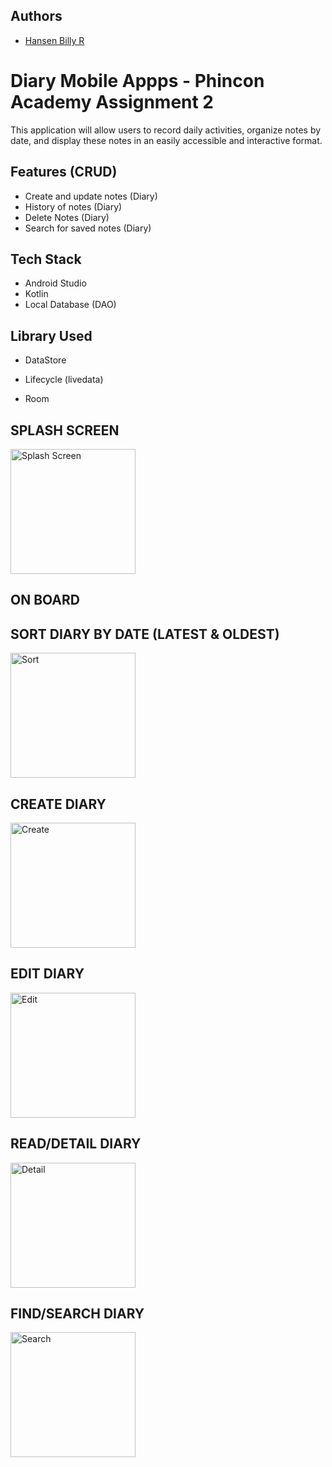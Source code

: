 ## Authors

- [Hansen Billy R](https://github.com/Hansen50)


# Diary Mobile Appps - Phincon Academy Assignment 2

This application will allow users to record daily activities, organize notes by date, and display these notes in an easily accessible and interactive format.

## Features (CRUD)

- Create and update notes (Diary)
- History of notes (Diary)
- Delete Notes (Diary)
- Search for saved notes (Diary)

## Tech Stack

- Android Studio
- Kotlin
- Local Database (DAO)

## Library Used

- DataStore

- Lifecycle (livedata)
- Room


## SPLASH SCREEN
<img src="https://github.com/user-attachments/assets/3768cced-49af-4e13-b107-039ef6a7425d" alt="Splash Screen" width="200"/>

## ON BOARD

## SORT DIARY BY DATE (LATEST & OLDEST)
<img src="https://github.com/user-attachments/assets/8bcbebcb-adee-41c2-86e3-f19e9019d68a" alt="Sort" width="200"/>

## CREATE DIARY
<img src="https://github.com/user-attachments/assets/430b5719-a3da-42fd-8b7c-7b29f9964799" alt="Create" width="200"/>

## EDIT DIARY
<img src="https://github.com/user-attachments/assets/37b8132e-f651-495f-a583-46637ec3eeed" alt="Edit" width="200"/>

## READ/DETAIL DIARY
<img src="https://github.com/user-attachments/assets/195ff99c-663d-481f-a134-fb0f7d2fbcc0" alt="Detail" width="200"/>

## FIND/SEARCH DIARY
<img src="https://github.com/user-attachments/assets/d9f42e68-9e65-4036-8d19-51ace6b2c58a" alt="Search" width="200"/>

